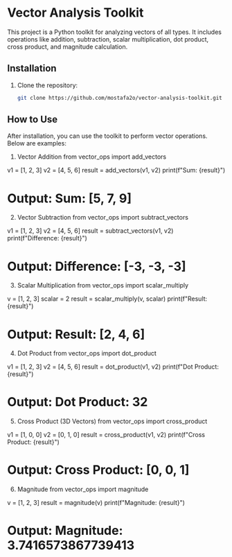 # Vector Analysis Toolkit
This project is a Python toolkit for analyzing vectors of all types. It includes operations like addition, subtraction, scalar multiplication, dot product, cross product, and magnitude calculation.

## Installation
1. Clone the repository:
   ```bash
   git clone https://github.com/mostafa2o/vector-analysis-toolkit.git
## How to Use
After installation, you can use the toolkit to perform vector operations. Below are examples:

1. Vector Addition
from vector_ops import add_vectors

v1 = [1, 2, 3]
v2 = [4, 5, 6]
result = add_vectors(v1, v2)
print(f"Sum: {result}")
# Output: Sum: [5, 7, 9]
2. Vector Subtraction
from vector_ops import subtract_vectors

v1 = [1, 2, 3]
v2 = [4, 5, 6]
result = subtract_vectors(v1, v2)
print(f"Difference: {result}")
# Output: Difference: [-3, -3, -3]
3. Scalar Multiplication
from vector_ops import scalar_multiply

v = [1, 2, 3]
scalar = 2
result = scalar_multiply(v, scalar)
print(f"Result: {result}")
# Output: Result: [2, 4, 6]
4. Dot Product
from vector_ops import dot_product

v1 = [1, 2, 3]
v2 = [4, 5, 6]
result = dot_product(v1, v2)
print(f"Dot Product: {result}")
# Output: Dot Product: 32
5. Cross Product (3D Vectors)
from vector_ops import cross_product

v1 = [1, 0, 0]
v2 = [0, 1, 0]
result = cross_product(v1, v2)
print(f"Cross Product: {result}")
# Output: Cross Product: [0, 0, 1] 
6. Magnitude
from vector_ops import magnitude

v = [1, 2, 3]
result = magnitude(v)
print(f"Magnitude: {result}")
# Output: Magnitude: 3.7416573867739413
